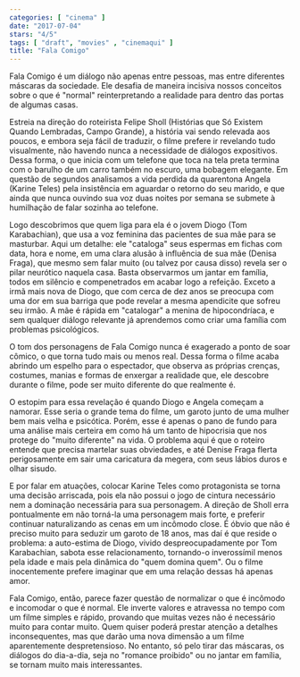 ```yaml
---
categories: [ "cinema" ]
date: "2017-07-04"
stars: "4/5"
tags: [ "draft", "movies" , "cinemaqui" ]
title: "Fala Comigo"
---
```

Fala Comigo é um diálogo não apenas entre pessoas, mas entre diferentes
máscaras da sociedade. Ele desafia de maneira incisiva nossos conceitos
sobre o que é "normal" reinterpretando a realidade para dentro das
portas de algumas casas.

Estreia na direção do roteirista Felipe Sholl (Histórias que
Só Existem Quando Lembradas, Campo Grande), a história vai sendo
relevada aos poucos, e embora seja fácil de traduzir, o filme prefere ir
revelando tudo visualmente, não havendo nunca a necessidade de diálogos
expositivos. Dessa forma, o que inicia com um telefone que toca na tela
preta termina com o barulho de um carro também no escuro, uma bobagem
elegante. Em questão de segundos analisamos a vida perdida da quarentona
Angela (Karine Teles) pela insistência em aguardar o retorno do seu
marido, e que ainda que nunca ouvindo sua voz duas noites por semana se
submete à humilhação de falar sozinha ao telefone.

Logo descobrimos que quem liga para ela é o jovem Diogo (Tom
Karabachian), que usa a voz feminina das pacientes de sua mãe para se
masturbar. Aqui um detalhe: ele "cataloga" seus espermas em fichas com
data, hora e nome, em uma clara alusão à influência de sua mãe (Denisa
Fraga), que mesmo sem falar muito (ou talvez por causa disso) revela ser
o pilar neurótico naquela casa. Basta observarmos um jantar em família,
todos em silêncio e compenetrados em acabar logo a refeição. Exceto
a irmã mais nova de Diogo, que com cerca de dez anos se preocupa com
uma dor em sua barriga que pode revelar a mesma apendicite que sofreu
seu irmão. A mãe é rápida em "catalogar" a menina de hipocondríaca,
e sem qualquer diálogo relevante já aprendemos como criar uma família
com problemas psicológicos.

O tom dos personagens de Fala Comigo nunca é exagerado a ponto de soar
cômico, o que torna tudo mais ou menos real. Dessa forma o filme acaba
abrindo um espelho para o espectador, que observa as próprias crenças,
costumes, manias e formas de enxergar a realidade que, ele descobre
durante o filme, pode ser muito diferente do que realmente é.

O estopim para essa revelação é quando Diogo e Angela começam a
namorar. Esse seria o grande tema do filme, um garoto junto de uma mulher
bem mais velha e psicótica. Porém, esse é apenas o pano de fundo para
uma análise mais certeira em como há um tanto de hipocrisia que nos
protege do "muito diferente" na vida. O problema aqui é que o roteiro
entende que precisa martelar suas obviedades, e até Denise Fraga flerta
perigosamente em sair uma caricatura da megera, com seus lábios duros
e olhar sisudo.

E por falar em atuações, colocar Karine Teles como protagonista se
torna uma decisão arriscada, pois ela não possui o jogo de cintura
necessário nem a dominação necessária para sua personagem. A direção
de Sholl erra pontualmente em não torná-la uma personagem mais forte,
e preferir continuar naturalizando as cenas em um incômodo close. É
óbvio que não é preciso muito para seduzir um garoto de 18 anos,
mas daí é que reside o problema: a auto-estima de Diogo, vivido
despreocupadamente por Tom Karabachian, sabota esse relacionamento,
tornando-o inverossímil menos pela idade e mais pela dinâmica do
"quem domina quem". Ou o filme inocentemente prefere imaginar que em
uma relação dessas há apenas amor.

Fala Comigo, então, parece fazer questão de normalizar o que é
incômodo e incomodar o que é normal. Ele inverte valores e atravessa
no tempo com um filme simples e rápido, provando que muitas vezes não
é necessário muito para contar muito. Quem quiser poderá prestar
atenção a detalhes inconsequentes, mas que darão uma nova dimensão
a um filme aparentemente despretensioso. No entanto, só pelo tirar
das máscaras, os diálogos do dia-a-dia, seja no "romance proibido"
ou no jantar em família, se tornam muito mais interessantes.

